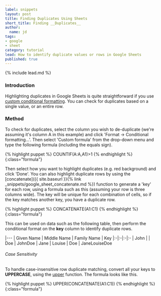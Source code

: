 ```yaml
---
label: snippets
layout: post
title: Finding Duplicates Using Sheets
short_title: Finding __Duplicates__
author:
  name: jd
tags:
- google
- sheet
category: tutorial
lead: How to identify duplicate values or rows in Google Sheets
published: true
---
```

{% include lead.md %}

### Introduction

Highlighting duplicates in Google Sheets is quite straightforward if you use [custom conditional formatting][1]. You can check for duplicates based on a single value, or an entire row.

### Method

To check for duplicates, select the column you wish to de-duplicate (we're assuming it's column A in this example) and click 'Format -> Conditional formatting...'. Then select 'Custom formula' from the drop-down menu and type the following formula (including the equals sign).

{% highlight puppet %}
COUNTIF(A:A,A1)>1
{% endhighlight %}{:class="formula"}

Then select how you want to highlight duplicates (e.g. red background) and click 'Done'. You can also highlight duplicate rows by using the [concatenate]({{ site.baseurl }}{% link _snippets/google_sheet_concatenate.md %}) function to generate a 'key' for each row, using a formula such as this (assuming your row is three columns wide). The key will be unique for each combination of cells, so if the key matches another key, you have a duplicate row.

{% highlight puppet %}
CONCATENATE(A1:C1)
{% endhighlight %}{:class="formula"}

This can be used on data such as the following table, then perform the conditional format on the __key__ column to identify duplicate rows.

|---
| Given Name | Middle Name | Family Name | Key
|:-|:-|:-|:-
| John | | Doe | JohnDoe
| Jane | Louise | Doe | JaneLouiseDoe

###### Case Sensitivity

To handle case-insensitive row duplicate matching, convert all your keys to __UPPERCASE__, using the [upper][2] function. The formula looks like this.

{% highlight puppet %}
UPPER(CONCATENATE(A1:C1))
{% endhighlight %}{:class="formula"}

[1]: https://support.google.com/docs/answer/78413 "Use conditional formatting rules in Google Sheets"
[2]: https://support.google.com/docs/answer/3094219 "How to use the UPPER function"